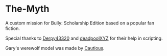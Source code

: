 # The-Myth
A custom mission for Bully: Scholarship Edition based on a popular fan fiction.

Special thanks to [Derpy43320](https://twitter.com/derpy54320) and [deadpoolXYZ](https://www.youtube.com/user/deadpoolXYZ) for their help in scripting.

Gary's werewolf model was made by [Cautious](https://www.youtube.com/user/cautious2music).
